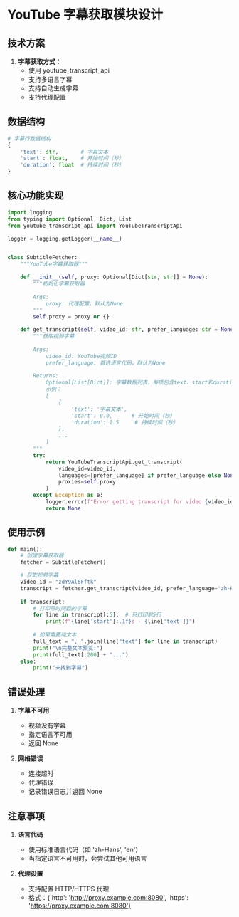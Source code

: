 # YouTube 字幕获取模块设计

## 技术方案
1. **字幕获取方式**：
   - 使用 youtube_transcript_api
   - 支持多语言字幕
   - 支持自动生成字幕
   - 支持代理配置

## 数据结构
```python
# 字幕行数据结构
{
    'text': str,       # 字幕文本
    'start': float,    # 开始时间（秒）
    'duration': float  # 持续时间（秒）
}
```

## 核心功能实现
```python
import logging
from typing import Optional, Dict, List
from youtube_transcript_api import YouTubeTranscriptApi

logger = logging.getLogger(__name__)


class SubtitleFetcher:
    """YouTube字幕获取器"""

    def __init__(self, proxy: Optional[Dict[str, str]] = None):
        """初始化字幕获取器
        
        Args:
            proxy: 代理配置，默认为None
        """
        self.proxy = proxy or {}

    def get_transcript(self, video_id: str, prefer_language: str = None) -> Optional[List[Dict]]:
        """获取视频字幕
        
        Args:
            video_id: YouTube视频ID
            prefer_language: 首选语言代码，默认为None
            
        Returns:
            Optional[List[Dict]]: 字幕数据列表，每项包含text、start和duration，获取失败返回None
            示例：
            [
                {
                    'text': '字幕文本',
                    'start': 0.0,      # 开始时间（秒）
                    'duration': 1.5     # 持续时间（秒）
                },
                ...
            ]
        """
        try:
            return YouTubeTranscriptApi.get_transcript(
                video_id=video_id,
                languages=[prefer_language] if prefer_language else None,
                proxies=self.proxy
            )
        except Exception as e:
            logger.error(f"Error getting transcript for video {video_id}: {e}")
            return None
```

## 使用示例
```python
def main():
    # 创建字幕获取器
    fetcher = SubtitleFetcher()

    # 获取视频字幕
    video_id = "zdY9Al6Fftk"
    transcript = fetcher.get_transcript(video_id, prefer_language='zh-Hans')
    
    if transcript:
        # 打印带时间戳的字幕
        for line in transcript[:5]:  # 只打印前5行
            print(f"{line['start']:.1f}s - {line['text']}")
            
        # 如果需要纯文本
        full_text = ", ".join(line["text"] for line in transcript)
        print("\n完整文本预览:")
        print(full_text[:200] + "...")
    else:
        print("未找到字幕")
```

## 错误处理
1. **字幕不可用**
   - 视频没有字幕
   - 指定语言不可用
   - 返回 None

2. **网络错误**
   - 连接超时
   - 代理错误
   - 记录错误日志并返回 None

## 注意事项
1. **语言代码**
   - 使用标准语言代码（如 'zh-Hans', 'en'）
   - 当指定语言不可用时，会尝试其他可用语言

2. **代理设置**
   - 支持配置 HTTP/HTTPS 代理
   - 格式：{'http': 'http://proxy.example.com:8080', 'https': 'https://proxy.example.com:8080'} 